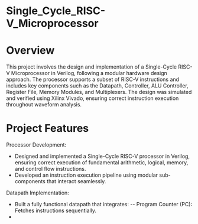 # Single_Cycle_RISC-V_Microprocessor

# Overview
This project involves the design and implementation of a Single-Cycle RISC-V Microprocessor in Verilog, following a modular hardware design approach. The processor supports a subset of RISC-V instructions and includes key components such as the Datapath, Controller, ALU Controller, Register File, Memory Modules, and Multiplexers. The design was simulated and verified using Xilinx Vivado, ensuring correct instruction execution throughout waveform analysis. 

# Project Features
Processor Development:
- Designed and implemented a Single-Cycle RISC-V processor in Verilog, ensuring correct execution of fundamental arithmetic, logical, memory, and control flow instructions.
- Developed an instruction execution pipeline using modular sub-components that interact seamlessly.

Datapath Implementation:
- Built a fully functional datapath that integrates:
-- Program Counter (PC): Fetches instructions sequentially.
- 
